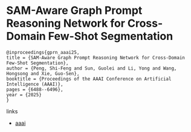 # SAM-Aware Graph Prompt Reasoning Network for Cross-Domain Few-Shot Segmentation

```
@inproceedings{gprn_aaai25,
title = {SAM-Aware Graph Prompt Reasoning Network for Cross-Domain Few-Shot Segmentation},
author = {Peng, Shi-Feng and Sun, Guolei and Li, Yong and Wang, Hongsong and Xie, Guo-Sen},
booktitle = {Proceedings of the AAAI Conference on Artificial Intelligence (AAAI)},
pages = {6488--6496},
year = {2025}
}
```

links
- [aaai](https://ojs.aaai.org/index.php/AAAI/article/view/32695)
